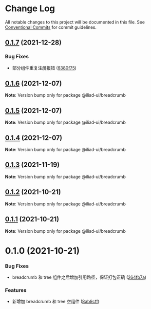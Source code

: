 # Change Log

All notable changes to this project will be documented in this file.
See [Conventional Commits](https://conventionalcommits.org) for commit guidelines.

## [0.1.7](https://github.com/gaoding-inc/iliad-ui/compare/@iliad-ui/breadcrumb@0.1.6...@iliad-ui/breadcrumb@0.1.7) (2021-12-28)

### Bug Fixes

-   部分组件重复注册报错 ([6380f75](https://github.com/gaoding-inc/iliad-ui/commit/6380f7567a4929cfd10105e3252d25600f19173b))

## [0.1.6](https://github.com/gaoding-inc/iliad-ui/compare/@iliad-ui/breadcrumb@0.1.5...@iliad-ui/breadcrumb@0.1.6) (2021-12-07)

**Note:** Version bump only for package @iliad-ui/breadcrumb

## [0.1.5](https://github.com/gaoding-inc/iliad-ui/compare/@iliad-ui/breadcrumb@0.1.4...@iliad-ui/breadcrumb@0.1.5) (2021-12-07)

**Note:** Version bump only for package @iliad-ui/breadcrumb

## [0.1.4](https://github.com/gaoding-inc/iliad-ui/compare/@iliad-ui/breadcrumb@0.1.3...@iliad-ui/breadcrumb@0.1.4) (2021-12-07)

**Note:** Version bump only for package @iliad-ui/breadcrumb

## [0.1.3](https://github.com/gaoding-inc/iliad-ui/compare/@iliad-ui/breadcrumb@0.1.2...@iliad-ui/breadcrumb@0.1.3) (2021-11-19)

**Note:** Version bump only for package @iliad-ui/breadcrumb

## [0.1.2](https://github.com/gaoding-inc/iliad-ui/compare/@iliad-ui/breadcrumb@0.1.1...@iliad-ui/breadcrumb@0.1.2) (2021-10-21)

**Note:** Version bump only for package @iliad-ui/breadcrumb

## [0.1.1](https://github.com/gaoding-inc/iliad-ui/compare/@iliad-ui/breadcrumb@0.1.0...@iliad-ui/breadcrumb@0.1.1) (2021-10-21)

**Note:** Version bump only for package @iliad-ui/breadcrumb

# 0.1.0 (2021-10-21)

### Bug Fixes

-   breadcrumb 和 tree 组件之后增加引用路径，保证打包正确 ([264fb7a](https://github.com/gaoding-inc/iliad-ui/commit/264fb7a1c4fd186451973326b4e88a26b3189ffa))

### Features

-   新增加 breadcrumb 和 tree 空组件 ([8ab9cff](https://github.com/gaoding-inc/iliad-ui/commit/8ab9cff9b5efd0b792bafea53723122a67f77017))
